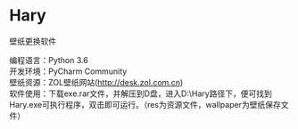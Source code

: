 # Hary  
壁纸更换软件  

编程语言：Python 3.6  
开发环境：PyCharm Community  
壁纸资源：ZOL壁纸网站(http://desk.zol.com.cn)  
软件使用：下载exe.rar文件，并解压到D盘，进入D:\Hary路径下，便可找到Hary.exe可执行程序，双击即可运行。（res为资源文件，wallpaper为壁纸保存文件）
